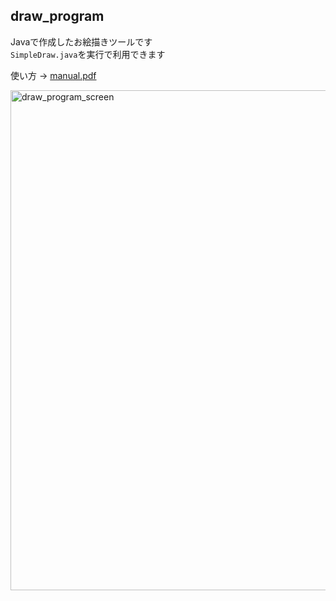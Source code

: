 ## draw_program
Javaで作成したお絵描きツールです  
`SimpleDraw.java`を実行で利用できます

使い方 → [manual.pdf](https://github.com/nocvy/draw_program/files/6535572/manual.pdf)

<img width="800" alt="draw_program_screen" src="https://user-images.githubusercontent.com/63783021/119419550-78a61a00-bd35-11eb-91e2-d0afa52014bd.png">
